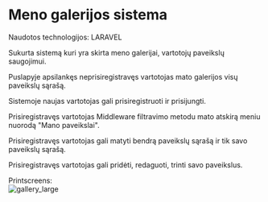 # Meno galerijos sistema

Naudotos technologijos: LARAVEL

Sukurta sistemą kuri yra skirta meno galerijai, vartotojų paveikslų saugojimui.  
  
Puslapyje apsilankęs neprisiregistravęs vartotojas mato galerijos visų paveikslų sąrašą.  

Sistemoje naujas vartotojas gali prisiregistruoti ir prisijungti.

Prisiregistravęs vartotojas Middleware filtravimo metodu mato atskirą meniu nuorodą "Mano paveikslai".  

Prisiregistravęs vartotojas gali matyti bendrą paveikslų sąrašą ir tik savo paveikslų sąrašą.

Prisiregistravęs vartotojas gali pridėti, redaguoti, trinti savo paveikslus.

Printscreens:  
![gallery_large](https://user-images.githubusercontent.com/117721797/224482472-1d5ee160-a590-4dde-ba81-4ebbfe6ad668.png)
